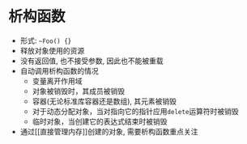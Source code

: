# 析构函数

- 形式: `~Foo() {}`
- 释放对象使用的资源
- 没有返回值, 也不接受参数, 因此也不能被重载
- 自动调用析构函数的情况
  - 变量离开作用域
  - 对象被销毁时，其成员被销毁
  - 容器(无论标准库容器还是数组), 其元素被销毁
  - 对于动态分配对象，当对指向它的指针应用`delete`运算符时被销毁
  - 临时对象，当创建它的表达式结束时被销毁
- 通过[[直接管理内存]]创建的对象, 需要析构函数重点关注